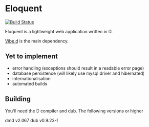 Eloquent
========

[![Build Status](https://travis-ci.org/SingingBush/eloquent.png)](https://travis-ci.org/SingingBush/eloquent)

Eloquent is a lightweight web application written in D.

[Vibe.d](http://vibed.org) is the main dependency.

## Yet to implement
 - error handling (exceptions should result in a readable error page)
 - database persistence (will likely use mysql driver and hibernated)
 - internationalisation
 - automated builds

## Building

You'll need the D compiler and dub. The following versions or higher

dmd v2.067
dub v0.9.23-1
